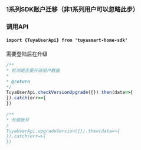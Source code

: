 ### 1系列SDK账户迁移（非1系列用户可以忽略此步）
### 调用API
####  `import {TuyaUserApi} from 'tuyasmart-home-sdk'`


需要登陆后在升级

```js
/**
* 检测是否要升级用户数据
*
* @return
*/
TuyaUserApi.checkVersionUpgrade({}).then(data=>{
}).catch(err=>{
})
    
/**
* 升级账号
/
TuyaUserApi.upgradeVersion({}).then(data=>{
}).catch(err=>{
})

```

